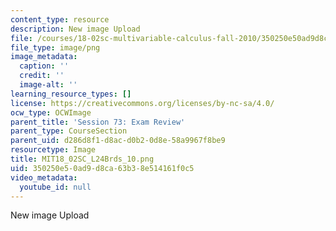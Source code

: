 ```yaml
---
content_type: resource
description: New image Upload
file: /courses/18-02sc-multivariable-calculus-fall-2010/350250e50ad9d8ca63b38e514161f0c5_MIT18_02SC_L24Brds_10.png
file_type: image/png
image_metadata:
  caption: ''
  credit: ''
  image-alt: ''
learning_resource_types: []
license: https://creativecommons.org/licenses/by-nc-sa/4.0/
ocw_type: OCWImage
parent_title: 'Session 73: Exam Review'
parent_type: CourseSection
parent_uid: d286d8f1-d8ac-d0b2-0d8e-58a9967f8be9
resourcetype: Image
title: MIT18_02SC_L24Brds_10.png
uid: 350250e5-0ad9-d8ca-63b3-8e514161f0c5
video_metadata:
  youtube_id: null
---
```

New image Upload